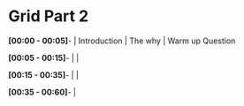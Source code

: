 # Grid Part 2

**[00:00 - 00:05]**- | Introduction | The why | Warm up Question

**[00:05 - 00:15]**- |  | 

**[00:15 - 00:35]**- |  |

**[00:35 - 00:60]**- | 